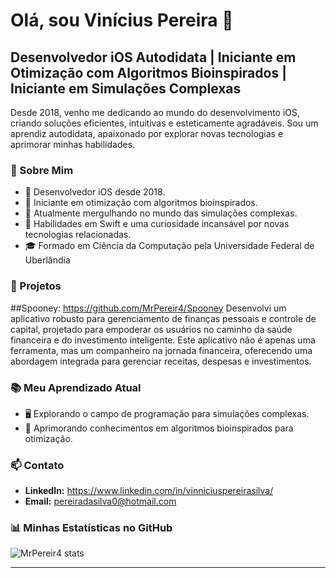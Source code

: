 # Olá, sou Vinícius Pereira 👋

## Desenvolvedor iOS Autodidata | Iniciante em Otimização com Algoritmos Bioinspirados | Iniciante em Simulações Complexas

Desde 2018, venho me dedicando ao mundo do desenvolvimento iOS, criando soluções eficientes, intuitivas e esteticamente agradáveis. Sou um aprendiz autodidata, apaixonado por explorar novas tecnologias e aprimorar minhas habilidades.

### 🌟 Sobre Mim

- 📱 Desenvolvedor iOS desde 2018.
- 🧬 Iniciante em otimização com algoritmos bioinspirados.
- 🌌 Atualmente mergulhando no mundo das simulações complexas.
- 🚀 Habilidades em Swift e uma curiosidade incansável por novas tecnologias relacionadas.
- 🎓 Formado em Ciência da Computação pela Universidade Federal de Uberlândia

### 💼 Projetos

##Spooney: https://github.com/MrPereir4/Spooney
Desenvolvi um aplicativo robusto para gerenciamento de finanças pessoais e controle de capital, projetado para empoderar os usuários no caminho da saúde financeira e do investimento inteligente. Este aplicativo não é apenas uma ferramenta, mas um companheiro na jornada financeira, oferecendo uma abordagem integrada para gerenciar receitas, despesas e investimentos.

### 📚 Meu Aprendizado Atual

- 🖥️ Explorando o campo de programação para simulações complexas.
- 🤖 Aprimorando conhecimentos em algoritmos bioinspirados para otimização.

### 📫 Contato

- **LinkedIn:** https://www.linkedin.com/in/vinniciuspereirasilva/
- **Email:** pereiradasilva0@hotmail.com

### 📊 Minhas Estatísticas no GitHub

![MrPereir4 stats](https://github-readme-stats.vercel.app/api?username=MrPereir4&show_icons=true&theme=radical)

---
